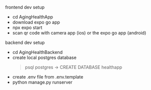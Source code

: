 frontend dev setup

- cd AgingHealthApp
- download expo go app
- npx expo start
- scan qr code with camera app (ios) or the expo go app (android)

backend dev setup

- cd AgingHealthBackend
- create local postgres database
  > psql postgres -> CREATE DATABASE healthapp
- create .env file from .env.template
- python manage.py runserver
